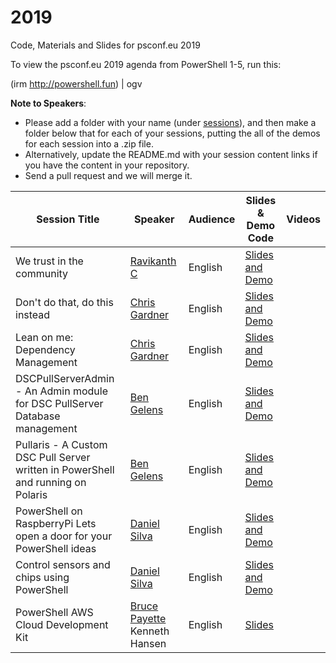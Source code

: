 # 2019
Code, Materials and Slides for psconf.eu 2019

To view the psconf.eu 2019 agenda from PowerShell 1-5, run this:

(irm http://powershell.fun)  | ogv

**Note to Speakers**:

- Please add a folder with your name (under [sessions](<https://github.com/psconfeu/2019/tree/master/sessions>)), and then make a folder below that for each of your sessions, putting the all of the demos for each session into a .zip file.
- Alternatively, update the README.md with your session content links if you have the content in your repository.
- Send a pull request and we will merge it.

| Session Title  | Speaker | Audience | Slides & Demo Code | Videos |
| ------------- | ------------- | ------------- | -------------------------- | ------------- |
| We trust in the community| [Ravikanth C](https://github.com/rchaganti) | English | [Slides and Demo](https://github.com/psconfeu/2019/blob/master/sessions/Ravikanth%20Chaganti/01-WeTrustInTheCommunity.zip)
| Don't do that, do this instead| [Chris Gardner](https://github.com/chrislgardner) | English | [Slides and Demo](https://github.com/ChrisLGardner/presentations/tree/master/2019-06-PSConfEU/DontDoThat)|
| Lean on me: Dependency Management | [Chris Gardner](https://github.com/chrislgardner) | English | [Slides and Demo](https://github.com/ChrisLGardner/presentations/tree/master/2019-06-PSConfEU/LeanOnMe)|
| DSCPullServerAdmin - An Admin module for DSC PullServer Database management | [Ben Gelens](https://github.com/bgelens) | English | [Slides and Demo](https://github.com/bgelens/PSConfEU2019S01)|
| Pullaris - A Custom DSC Pull Server written in PowerShell and running on Polaris | [Ben Gelens](https://github.com/bgelens) | English | [Slides and Demo](https://github.com/bgelens/PSConfEU2019S02)|
| PowerShell on RaspberryPi Lets open a door for your PowerShell ideas | [Daniel Silva](https://github.com/DanielSSilva)| English | [Slides and Demo](https://github.com/tree/master/sessions/Daniel%20Silva/PowerShell%20on%20RaspberryPi%20Lets%20open%20a%20door%20for%20your%20PowerShell%20ideas)|
| Control sensors and chips using PowerShell | [Daniel Silva](https://github.com/DanielSSilva)| English | [Slides and Demo](https://github.com/tree/master/sessions/Daniel%20Silva/Control%20sensors%20and%20chips%20using%20PowerShell.zip)|
| PowerShell AWS Cloud Development Kit | [Bruce Payette](https://github.com/bpayette) Kenneth Hansen| English | [Slides](https://github.com/bpayette/psconfeu2019/blob/master/payette_hansen_psconfeu19.pptx)|
